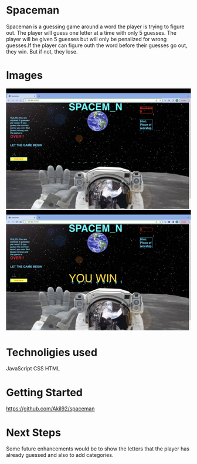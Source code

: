 # Spaceman
Spaceman is a guessing game around a word the player is trying to figure out. The player will guess one letter at a time with only 5 guesses. The player will be given 5 guesses but will only be penalized for wrong guesses.If the player can figure outh the word before their guesses go out, they win. But if not, they lose.

# Images
![Alt text](spacemanreadme.png)
![Alt text](<spaceman  win image.png>)

# Technoligies used
JavaScript
CSS
HTML

# Getting Started
https://github.com/Akil92/spaceman

# Next Steps
Some future enhancements would be to show the letters that the player has already guessed and also to add categories.